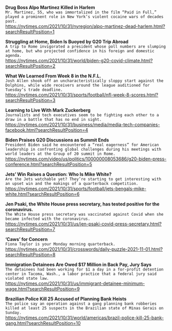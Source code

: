 **Drug Boss Alpo Martinez Killed in Harlem**\
`Mr. Martinez, 55, who was immortalized in the film “Paid in Full,” played a prominent role in New York’s violent cocaine wars of decades past.`\
https://nytimes.com/2021/10/31/nyregion/alpo-martinez-dead-harlem.html?searchResultPosition=1

**Struggling at Home, Biden Is Buoyed by G20 Trip Abroad**\
`A trip to Rome invigorated a president whose poll numbers are slumping at home, but who projected confidence in his foreign and domestic agenda.`\
https://nytimes.com/2021/10/31/world/biden-g20-covid-climate.html?searchResultPosition=2

**What We Learned From Week 8 in the N.F.L.**\
`Josh Allen shook off an uncharacteristically sloppy start against the Dolphins, while wide receivers around the league auditioned for Tuesday’s trade deadline.`\
https://nytimes.com/2021/10/31/sports/football/nfl-week-8-scores.html?searchResultPosition=3

**Learning to Live With Mark Zuckerberg**\
`Journalists and tech executives seem to be fighting each other to a draw in a battle that has no end in sight.`\
https://nytimes.com/2021/10/31/business/media/media-tech-companies-facebook.html?searchResultPosition=4

**Biden Praises G20 Discussions as Summit Ends**\
`President Biden said he encountered a “real eagerness” for American leadership in confronting global challenges during his meetings with world leaders at the Group of 20 summit in Rome.`\
https://nytimes.com/video/us/politics/100000008053686/g20-biden-press-conference.html?searchResultPosition=5

**Jets’ Win Raises a Question: Who Is Mike White?**\
`Are the Jets watchable yet? They’re starting to get interesting with an upset win and the makings of a quarterback competition.`\
https://nytimes.com/2021/10/31/sports/football/jets-bengals-mike-white.html?searchResultPosition=6

**Jen Psaki, the White House press secretary, has tested positive for the coronavirus.**\
`The White House press secretary was vaccinated against Covid when she became infected with the coronavirus.`\
https://nytimes.com/2021/10/31/us/jen-psaki-covid-press-secretary.html?searchResultPosition=7

**‘Caws’ for Concern**\
`Fiona Taylor is your Monday morning quarterback.`\
https://nytimes.com/2021/10/31/crosswords/daily-puzzle-2021-11-01.html?searchResultPosition=8

**Immigration Detainees Are Owed $17 Million in Back Pay, Jury Says**\
`The detainees had been working for $1 a day in a for-profit detention center in Tacoma, Wash., a labor practice that a federal jury said violated state law.`\
https://nytimes.com/2021/10/31/us/immigrant-detainee-minimum-wage.html?searchResultPosition=9

**Brazilian Police Kill 25 Accused of Planning Bank Heists**\
`The police say an operation against a gang planning bank robberies killed at least 25 suspects in the Brazilian state of Minas Gerais on Sunday.`\
https://nytimes.com/2021/10/31/world/americas/brazil-police-kill-25-bank-gang.html?searchResultPosition=10

